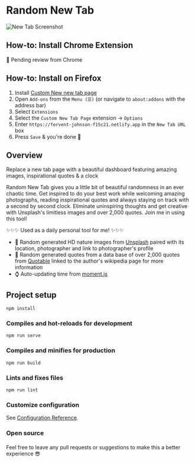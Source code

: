 # Random New Tab
![New Tab Screenshot](src/assets/screenshot.png)
## How-to: Install Chrome Extension
🚧 Pending review from Chrome
<!-- 1) Go to [tab-page](https://chrome.google.com/webstore/detail) on the Chrome extension store and install
2) That's it 🎉! When you load a new tab just make sure to say yes to keep the extension -->

## How-to: Install on Firefox
1) Install [Custom New new tab page](https://addons.mozilla.org/en-US/firefox/addon/custom-new-tab-page/)
2) Open `Add-ons` from the `Menu (☰)` (or navigate to `about:addons` with the address bar)
3) Select `Extensions`
4) Select the `Custom New Tab Page` extension → `Options`
5) Enter `https://fervent-johnson-f15c21.netlify.app` in the `New Tab URL` box
6) Press `Save` & you're done 🎉

## Overview
Replace a new tab page with a beautiful dashboard featuring amazing images, inspirational quotes & a clock

Random New Tab gives you a little bit of beautiful randomness in an ever chaotic time. Get inspired to do your best work while welcoming amazing photographs, reading inspirational quotes and always staying on track with a second by second clock.  Eliminate uninspiring thoughts and get creative with Unsplash's limitless images and over 2,000 quotes. Join me in using this tool!

✨✨✨ Used as a daily personal tool for me! ✨✨✨

- 📸 Random generated HD nature images from [Unsplash](https://unsplash.com/) paired with its location, photographer and link to photographer's profile
- 📣 Random generated quotes from a data base of over 2,000 quotes from [Quotable](https://github.com/lukePeavey/quotable) linked to the author's wikipedia page for more information 
- ⌚️ Auto-updating time from [moment.js](https://momentjs.com/)

## Project setup
```
npm install
```

### Compiles and hot-reloads for development
```
npm run serve
```

### Compiles and minifies for production
```
npm run build
```

### Lints and fixes files
```
npm run lint
```

### Customize configuration
See [Configuration Reference](https://cli.vuejs.org/config/).

### Open source
#### 
Feel free to leave any pull requests or suggestions to make this a better experience 😎
